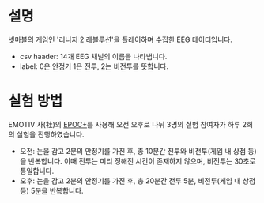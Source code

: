 # 설명
넷마블의 게임인 '리니지 2 레볼루션'을 플레이하며 수집한 EEG 데이터입니다.
* csv haader: 14개 EEG 채널의 이름을 나타냅니다.
* label: 0은 안정기 1은 전투, 2는 비전투를 뜻합니다.

# 실험 방법
EMOTIV 사(社)의 [EPOC+](https://www.emotiv.com/epoc/)를 사용해 오전 오후로 나눠 3명의 실험 참여자가 하루 2회의 실험을 진행하였습니다.<br>
* 오전: 눈을 감고 2분의 안정기를 가진 후, 총 10분간 전투와 비전투(게임 내 상점 등)을 반복합니다. 이때 전투는 미리 정해진 시간이 존재하지 않으며, 비전투는 30초로 통일합니다.
* 오후: 눈을 감고 2분의 안정기를 가진 후, 총 20분간 전투 5분, 비전투(게임 내 상점 등) 5분을 반복합니다.
